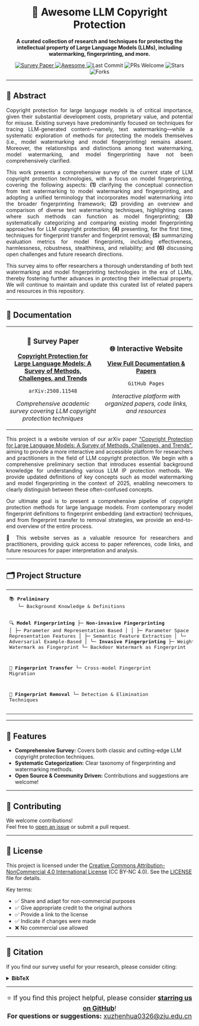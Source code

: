 <h1 align="center">🚀 Awesome LLM Copyright Protection</h1>

<p align="center"><b>
A curated collection of research and techniques for protecting the intellectual property of Large Language Models (LLMs), including watermarking, fingerprinting, and more.
</b></p>

<p align="center">
  <a href="https://xuzhenhua55.github.io/awesome-llm-copyright-protection/">
    <img src="https://img.shields.io/badge/📑-Survey_Paper-blue" alt="Survey Paper"/>
  </a>
  <a href="https://github.com/Xuzhenhua55/awesome-llm-copyright-protection">
    <img src="https://awesome.re/badge.svg" alt="Awesome"/>
  </a>
  <img src="https://img.shields.io/github/last-commit/Xuzhenhua55/awesome-llm-copyright-protection?color=green" alt="Last Commit"/>
  <img src="https://img.shields.io/badge/PRs-Welcome-red" alt="PRs Welcome"/>
  <img src="https://img.shields.io/github/stars/Xuzhenhua55/awesome-llm-copyright-protection?color=yellow" alt="Stars"/>
  <img src="https://img.shields.io/github/forks/Xuzhenhua55/awesome-llm-copyright-protection?color=lightblue" alt="Forks"/>
</p>

<hr/>

<h2>📝 Abstract</h2>

<p align="justify">
Copyright protection for large language models is of critical importance, given their substantial development costs, proprietary value, and potential for misuse. Existing surveys have predominantly focused on techniques for tracing LLM-generated content—namely, text watermarking—while a systematic exploration of methods for protecting the models themselves (i.e., model watermarking and model fingerprinting) remains absent. Moreover, the relationships and distinctions among text watermarking, model watermarking, and model fingerprinting have not been comprehensively clarified.
</p>

<p align="justify">
This work presents a comprehensive survey of the current state of LLM copyright protection technologies, with a focus on model fingerprinting, covering the following aspects: <b>(1)</b> clarifying the conceptual connection from text watermarking to model watermarking and fingerprinting, and adopting a unified terminology that incorporates model watermarking into the broader fingerprinting framework; <b>(2)</b> providing an overview and comparison of diverse text watermarking techniques, highlighting cases where such methods can function as model fingerprinting; <b>(3)</b> systematically categorizing and comparing existing model fingerprinting approaches for LLM copyright protection; <b>(4)</b> presenting, for the first time, techniques for fingerprint transfer and fingerprint removal; <b>(5)</b> summarizing evaluation metrics for model fingerprints, including effectiveness, harmlessness, robustness, stealthiness, and reliability; and <b>(6)</b> discussing open challenges and future research directions.
</p>

<p align="justify">
This survey aims to offer researchers a thorough understanding of both text watermarking and model fingerprinting technologies in the era of LLMs, thereby fostering further advances in protecting their intellectual property. We will continue to maintain and update this curated list of related papers and resources in this repository.
</p>

<hr/>

<h2>📖 Documentation</h2>

<div align="center">
  <table>
    <tr>
      <td align="center" width="50%">
        <h3>📄 Survey Paper</h3>
        <p><b><a href="https://arxiv.org/abs/2508.11548" target="_blank">Copyright Protection for Large Language Models: A Survey of Methods, Challenges, and Trends</a></b></p>
        <p><code>arXiv:2508.11548</code></p>
        <p><i>Comprehensive academic survey covering LLM copyright protection techniques</i></p>
      </td>
      <td align="center" width="50%">
        <h3>🌐 Interactive Website</h3>
        <p><b><a href="https://xuzhenhua55.github.io/awesome-llm-copyright-protection/" target="_blank">View Full Documentation & Papers</a></b></p>
        <p><code>GitHub Pages</code></p>
        <p><i>Interactive platform with organized papers, code links, and resources</i></p>
      </td>
    </tr>
  </table>
</div>

<p align="justify">
This project is a website version of our arXiv paper <a href="https://arxiv.org/abs/2508.11548" target="_blank">"Copyright Protection for Large Language Models: A Survey of Methods, Challenges, and Trends"</a>, aiming to provide a more interactive and accessible platform for researchers and practitioners in the field of LLM copyright protection. We begin with a comprehensive preliminary section that introduces essential background knowledge for understanding various LLM IP protection methods. We provide updated definitions of key concepts such as model watermarking and model fingerprinting in the context of 2025, enabling newcomers to clearly distinguish between these often-confused concepts.
</p>

<p align="justify">
Our ultimate goal is to present a comprehensive pipeline of copyright protection methods for large language models. From contemporary model fingerprint definitions to fingerprint embedding (and extraction) techniques, and from fingerprint transfer to removal strategies, we provide an end-to-end overview of the entire process.
</p>

<p align="justify">
🌟 This website serves as a valuable resource for researchers and practitioners, providing quick access to paper references, code links, and future resources for paper interpretation and analysis.
</p>

<hr/>

<h2>🗂️ Project Structure</h2>

<div align="center">
  <table>
    <tr>
      <td width="100%">
        <pre>
📚 <b>Preliminary</b>
   └─ Background Knowledge & Definitions

🔍 <b>Model Fingerprinting</b>
   ├─ <b>Non-invasive Fingerprinting</b>
   │    ├─ Parameter and Representation Based
   │    │    ├─ Parameter Space
   │    │    └─ Representation Features
   │    ├─ Semantic Feature Extraction
   │    └─ Adversarial Example-Based
   │
   └─ <b>Invasive Fingerprinting</b>
        ├─ Weight Watermark as Fingerprint
        └─ Backdoor Watermark as Fingerprint

🔄 <b>Fingerprint Transfer</b>
   └─ Cross-model Fingerprint Migration

🧹 <b>Fingerprint Removal</b>
   └─ Detection & Elimination Techniques
        </pre>
      </td>
    </tr>
  </table>
</div>

<hr/>

<h2>🌟 Features</h2>

<ul>
  <li><b>Comprehensive Survey:</b> Covers both classic and cutting-edge LLM copyright protection techniques.</li>
  <li><b>Systematic Categorization:</b> Clear taxonomy of fingerprinting and watermarking methods.</li>
  <li><b>Open Source & Community Driven:</b> Contributions and suggestions are welcome!</li>
</ul>

<hr/>

<h2>🤝 Contributing</h2>
<p>
We welcome contributions!<br>
Feel free to <a href="https://github.com/Xuzhenhua55/awesome-llm-copyright-protection/issues">open an issue</a> or submit a pull request.
</p>

<hr/>

<h2>📄 License</h2>
<p>
This project is licensed under the <a href="https://creativecommons.org/licenses/by-nc/4.0/" target="_blank">Creative Commons Attribution-NonCommercial 4.0 International License</a> (CC BY-NC 4.0). See the <a href="LICENSE" target="_blank">LICENSE</a> file for details.

Key terms:
- ✅ Share and adapt for non-commercial purposes
- ✅ Give appropriate credit to the original authors
- ✅ Provide a link to the license
- ✅ Indicate if changes were made
- ❌ No commercial use allowed
</p>

<hr/>


<h2>📖 Citation</h2>

<p>If you find our survey useful for your research, please consider citing:</p>

<details>
<summary><b>BibTeX</b></summary>

```bibtex
@misc{xu2025copyrightprotectionlargelanguage,
      title={Copyright Protection for Large Language Models: A Survey of Methods, Challenges, and Trends}, 
      author={Zhenhua Xu and Xubin Yue and Zhebo Wang and Qichen Liu and Xixiang Zhao and Jingxuan Zhang and Wenjun Zeng and Wengpeng Xing and Dezhang Kong and Changting Lin and Meng Han},
      year={2025},
      eprint={2508.11548},
      archivePrefix={arXiv},
      primaryClass={cs.CR},
      url={https://arxiv.org/abs/2508.11548}, 
}
```

</details>

<hr/>

<p align="center" style="font-size:1.1rem;">
  ⭐️ If you find this project helpful, please consider <a href="https://github.com/Xuzhenhua55/awesome-llm-copyright-protection" target="_blank"><b>starring us on GitHub</b></a>!<br>
  <b>For questions or suggestions:</b> <a href="mailto:xuzhenhua0326@zju.edu.cn">xuzhenhua0326@zju.edu.cn</a>
</p>
